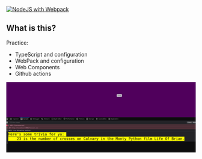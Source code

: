 [![NodeJS with Webpack](https://github.com/willemverbuyst/numbers-trivia/actions/workflows/webpack.yml/badge.svg)](https://github.com/willemverbuyst/numbers-trivia/actions/workflows/webpack.yml)

## What is this?

Practice:

- TypeScript and configuration
- WebPack and configuration
- Web Components
- Github actions

![screenshot](./img/screenshot.png)
